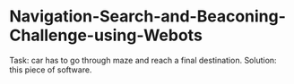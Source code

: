 # Navigation-Search-and-Beaconing-Challenge-using-Webots

Task: car has to go through maze and reach a final destination.
Solution: this piece of software.
